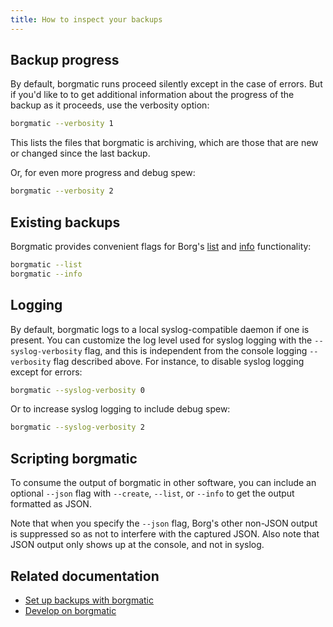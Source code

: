 ```yaml
---
title: How to inspect your backups
---
```

## Backup progress

By default, borgmatic runs proceed silently except in the case of errors. But
if you'd like to to get additional information about the progress of the
backup as it proceeds, use the verbosity option:

```bash
borgmatic --verbosity 1
```

This lists the files that borgmatic is archiving, which are those that are new
or changed since the last backup.

Or, for even more progress and debug spew:

```bash
borgmatic --verbosity 2
```

## Existing backups

Borgmatic provides convenient flags for Borg's
[list](https://borgbackup.readthedocs.io/en/stable/usage/list.html) and
[info](https://borgbackup.readthedocs.io/en/stable/usage/info.html)
functionality:


```bash
borgmatic --list
borgmatic --info
```

## Logging

By default, borgmatic logs to a local syslog-compatible daemon if one is
present. You can customize the log level used for syslog logging with the
`--syslog-verbosity` flag, and this is independent from the console logging
`--verbosity` flag described above. For instance, to disable syslog logging
except for errors:

```bash
borgmatic --syslog-verbosity 0
```

Or to increase syslog logging to include debug spew:

```bash
borgmatic --syslog-verbosity 2
```

## Scripting borgmatic

To consume the output of borgmatic in other software, you can include an
optional `--json` flag with `--create`, `--list`, or `--info` to get the
output formatted as JSON.

Note that when you specify the `--json` flag, Borg's other non-JSON output is
suppressed so as not to interfere with the captured JSON. Also note that JSON
output only shows up at the console, and not in syslog.


## Related documentation

 * [Set up backups with borgmatic](https://torsion.org/borgmatic/docs/how-to/set-up-backups.md)
 * [Develop on borgmatic](https://torsion.org/borgmatic/docs/how-to/develop-on-borgmatic.md)
